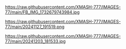 https://raw.githubusercontent.com/XMASH-777/IMAGES-77/main/FB_IMG_1732679743984.jpg

https://raw.githubusercontent.com/XMASH-777/IMAGES-77/main/20241127_191519.png

https://raw.githubusercontent.com/XMASH-777/IMAGES-77/main/20241203_181533.jpg
